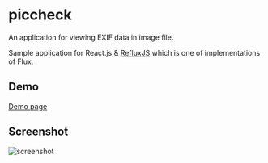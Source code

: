 # piccheck
An application for viewing EXIF data in image file.

Sample application for React.js & [RefluxJS](https://github.com/spoike/refluxjs) which is one of implementations of Flux.

## Demo

[Demo page](http://gibachan.github.io/piccheck/)

## Screenshot

![screenshot](https://raw.github.com/wiki/gibachan/piccheck/image/screenshot.png)
